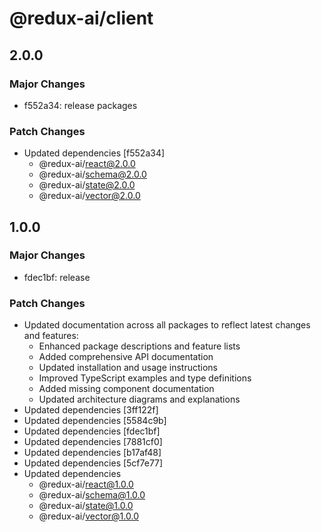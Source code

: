 # @redux-ai/client

## 2.0.0

### Major Changes

- f552a34: release packages

### Patch Changes

- Updated dependencies [f552a34]
  - @redux-ai/react@2.0.0
  - @redux-ai/schema@2.0.0
  - @redux-ai/state@2.0.0
  - @redux-ai/vector@2.0.0

## 1.0.0

### Major Changes

- fdec1bf: release

### Patch Changes

- Updated documentation across all packages to reflect latest changes and features:
  - Enhanced package descriptions and feature lists
  - Added comprehensive API documentation
  - Updated installation and usage instructions
  - Improved TypeScript examples and type definitions
  - Added missing component documentation
  - Updated architecture diagrams and explanations
- Updated dependencies [3ff122f]
- Updated dependencies [5584c9b]
- Updated dependencies [fdec1bf]
- Updated dependencies [7881cf0]
- Updated dependencies [b17af48]
- Updated dependencies [5cf7e77]
- Updated dependencies
  - @redux-ai/react@1.0.0
  - @redux-ai/schema@1.0.0
  - @redux-ai/state@1.0.0
  - @redux-ai/vector@1.0.0
